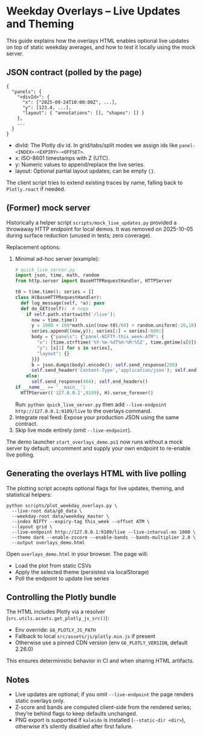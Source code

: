 # Weekday Overlays – Live Updates and Theming

This guide explains how the overlays HTML enables optional live updates on top of static weekday averages, and how to test it locally using the mock server.

## JSON contract (polled by the page)

```
{
  "panels": {
    "<divId>": {
      "x": ["2025-09-24T10:00:00Z", ...],
      "y": [123.4, ...],
      "layout": { "annotations": [], "shapes": [] }
    },
    ...
  }
}
```

- divId: The Plotly div id. In grid/tabs/split modes we assign ids like `panel-<INDEX>-<EXPIRY>-<OFFSET>`.
- x: ISO-8601 timestamps with Z (UTC).
- y: Numeric values to append/replace the live series.
- layout: Optional partial layout updates; can be empty `{}`.

The client script tries to extend existing traces by name, falling back to `Plotly.react` if needed.

## (Former) mock server

Historically a helper script `scripts/mock_live_updates.py` provided a throwaway HTTP endpoint for local demos.
It was removed on 2025-10-05 during surface reduction (unused in tests; zero coverage).

Replacement options:

1. Minimal ad-hoc server (example):
   ```python
   # quick_live_server.py
   import json, time, math, random
   from http.server import BaseHTTPRequestHandler, HTTPServer

   t0 = time.time(); series = []
   class H(BaseHTTPRequestHandler):
     def log_message(self, *a): pass
     def do_GET(self):  # noqa
       if self.path.startswith('/live'):
         now = time.time()
         y = 1000 + 100*math.sin((now-t0)/60) + random.uniform(-10,10)
         series.append((now,y)); series[:] = series[-600:]
         body = {"panels": {"panel-NIFTY-this_week-ATM": {
           "x": [time.strftime('%Y-%m-%dT%H:%M:%SZ', time.gmtime(s[0])) for s in series],
           "y": [s[1] for s in series],
           "layout": {}
         }}}
         b = json.dumps(body).encode(); self.send_response(200)
         self.send_header('Content-Type','application/json'); self.end_headers(); self.wfile.write(b)
       else:
         self.send_response(404); self.end_headers()
   if __name__ == '__main__':
     HTTPServer(('127.0.0.1',9109), H).serve_forever()
   ```
   Run: `python quick_live_server.py` then add `--live-endpoint http://127.0.0.1:9109/live` to the overlays command.
2. Integrate real feed: Expose your production JSON using the same contract.
3. Skip live mode entirely (omit `--live-endpoint`).

The demo launcher `start_overlays_demo.ps1` now runs without a mock server by default; uncomment and supply your own endpoint to re-enable live polling.

## Generating the overlays HTML with live polling

The plotting script accepts optional flags for live updates, theming, and statistical helpers:

```
python scripts/plot_weekday_overlays.py \
  --live-root data/g6_data \
  --weekday-root data/weekday_master \
  --index NIFTY --expiry-tag this_week --offset ATM \
  --layout grid \
  --live-endpoint http://127.0.0.1:9109/live --live-interval-ms 1000 \
  --theme dark --enable-zscore --enable-bands --bands-multiplier 2.0 \
  --output overlays_demo.html
```

Open `overlays_demo.html` in your browser. The page will:
- Load the plot from static CSVs
- Apply the selected theme (persisted via localStorage)
- Poll the endpoint to update live series

## Controlling the Plotly bundle

The HTML includes Plotly via a resolver (`src.utils.assets.get_plotly_js_src()`):
- Env override: `G6_PLOTLY_JS_PATH`
- Fallback to local `src/assets/js/plotly.min.js` if present
- Otherwise use a pinned CDN version (env `G6_PLOTLY_VERSION`, default 2.26.0)

This ensures deterministic behavior in CI and when sharing HTML artifacts.

## Notes

- Live updates are optional; if you omit `--live-endpoint` the page renders static overlays only.
- Z-score and bands are computed client-side from the rendered series; they’re behind flags to keep defaults unchanged.
- PNG export is supported if `kaleido` is installed (`--static-dir <dir>`), otherwise it’s silently disabled after first failure.
